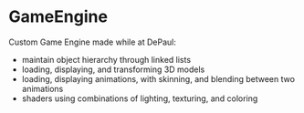 # GameEngine
Custom Game Engine made while at DePaul:
- maintain object hierarchy through linked lists
- loading, displaying, and transforming 3D models
- loading, displaying animations, with skinning, and blending between two animations
- shaders using combinations of lighting, texturing, and coloring
